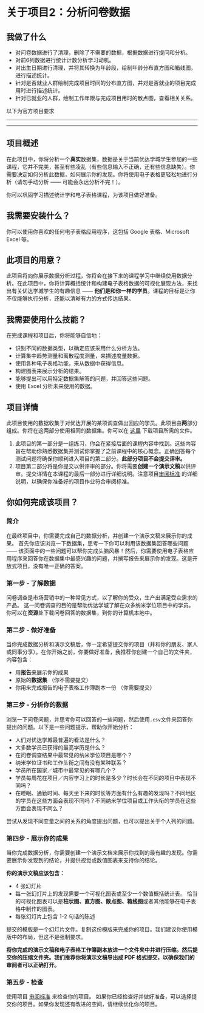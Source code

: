 # 关于项目2：分析问卷数据

## 我做了什么

* 对问卷数据进行了清理，删除了不需要的数据，根据数据进行提问和分析。
* 对前6列数据进行统计计数分析学习动机。
* 对出生日期进行清理，并将其转换为年龄段，绘制年龄分布直方图和箱线图，进行描述统计。
* 针对是否就业人群绘制完成项目时间的分布直方图，并对是否就业的项目完成用时进行描述统计。
* 针对已就业的人群，绘制工作年限与完成项目用时的散点图，查看相关关系。



以下为官方项目要求

---

---

## 项目概述

在此项目中，你将分析一个**真实**数据集，数据是关于当前优达学城学生参加的一些课程，它并不完美，甚至有些凌乱（有些信息输入不正确，还有些信息缺失）。你需要决定如何分析此数据，如何展示你的发现。你将使用电子表格更轻松地进行分析（请勿手动分析 —— 可能会永远分析不完！）。

你可以巩固学习描述统计学和电子表格课程，为该项目做好准备。

## 我需要安装什么？

你可以使用你喜欢的任何电子表格应用程序，这包括 Google 表格、Microsoft Excel 等。

## 此项目的用意？

此项目将向你展示数据分析过程，你将会在接下来的课程学习中继续使用数据分析。在此项目中，你将计算概括统计和构建电子表格数据的可视化展现方法，来找出有关优达学城学生的有趣信息 —— **他们是和你一样的学员**。课程的目标是让你不仅能够执行分析，还能以清晰有力的方式传达结果。

## 我需要使用什么技能？

在完成课程和项目后，你将能够自信地：

- 识别不同的数据类型，以确定应该采用什么分析方法。
- 计算集中趋势测量和离散程度测量，来描述度量数据。
- 使用各种电子表格功能，来从数据中获得信息。
- 构建图表来展示分析的结果。
- 能够提出可以用特定数据集解答的问题，并回答这些问题。
- 使用 Excel 分析未来使用的数据。

## 项目详情

此项目使用的数据收集于对优达开展的某项调查做出回应的学员。此项目由**两**部分组成。你将在这两部分使用相同的数据集。你可以在 [这里](https://s3.amazonaws.com/video.udacity-data.com/topher/2018/September/5baee8af_band-surveydata-2/band-surveydata-2.zip) 下载项目所需的文件。

1. 此项目的第一部分是一组练习，你会在紧接后面的课程内容中找到。这些内容旨在帮助你熟悉数据集并测试你掌握了之前课程中的核心概念。正确回答每个测试问题将确保你顺利进入项目的第二部分。**此部分项目不会提交评审。**
2. 项目第二部分将是你提交以供评审的部分。你将需要**创建一个演示文稿**以供评审。提交详情在本课程的最后一部分进行详细说明。注意项目[审阅标准](https://review.udacity.com/#!/rubrics/2272/view) 的详细说明，以确保你准备好的项目作业符合审阅标准。

## 你如何完成该项目？

### 简介

在最终项目中，你需要完成自己的数据分析，并创建一个演示文稿来展示你的成果。 首先你应该浏览一下数据集，思考一下你可以利用该数据集回答哪些问题 —— 该页面中的一些问题可以帮你完成头脑风暴！然后，你需要使用电子表格应用程序来回答你在数据集中最感兴趣的问题，并撰写报告来展示你的发现。这是开放式项目，没有唯一正确的答案。

### 第一步 - 了解数据

问卷调查是市场营销中的一种常见方式，以了解你的受众，生产出满足受众需求的产品。 这一问卷调查的目的是帮助优达学城了解在众多纳米学位项目中的学员。你可以在**资源**处下载问卷回答的数据集，到你的计算机本地中。

### 第二步 - 做好准备

当你完成数据分析和演示文稿后，你一定希望提交你的项目（并和你的朋友、家人或同事分享）。在你开始之前，你要做好准备，我推荐你创建一个自己的文件夹，内容包含：

- 用**报告**来展示你的成果
- 原始的**数据集** （你不需要提交）
- 你用来完成报告的电子表格工作簿副本一份 （你需要提交）

### 第三步 - 分析你的数据

浏览一下问卷问题，并思考你可以回答的一些问题，然后使用`.csv`文件来回答你提出的问题。以下是一些问题提示，帮助你开始分析：

- 人们对优达学城最普遍的看法是什么？
- 大多数学员已获得的最高学历是什么？
- 在问卷调查结果中最常见的纳米学位项目是哪个？
- 纳米学位证书和工作头衔之间有没有某种联系？
- 学员所在国家／城市中最常见的有哪几个？
- 学员每周花在项目／内容学习上的时长是多少？时长会在不同的项目中表现不同吗？
- 在睡眠、通勤时间、每天坐下来的时长等方面有什么有趣的发现吗？不同地区的学员在这些方面会表现不同吗？不同纳米学位项目或工作头衔的学员在这些方面会表现不同么？

尝试从发现不同变量之间的关系的角度提出问题，也可以提出关于个人列的问题。

### 第四步 - 展示你的成果

当你完成数据分析，你需要创建一个演示文档来展示你找到的最有趣的发现。你需要展示你发现到的结论，并提供视觉或数值图表来支持你的结论。

**你的演示文稿应该包含：**

- 4 张幻灯片
- 每一张幻灯片上的发现需要一个可视化图表或至少一个数值概括统计表。 恰当的可视化图表可以是**柱状图、直方图、散点图、箱线图**或者其他能够在电子表格中制作的图表。
- 每张幻灯片上包含 1-2 句话的陈述

提交的模版是一个幻灯片文件。复制这份模版来完成你的项目。我们建议你使用模版中的布局，但这不是强制要求。

**将你完成的演示文稿和电子表格工作簿副本放进一个文件夹中并进行压缩。然后提交你的压缩文件夹。我们推荐你将演示文稿导出成 PDF 格式提交，以确保我们的审阅者可以正确打开。**

### 第五步 - 检查

使用项目 [审阅标准](https://review.udacity.com/#!/rubrics/2272/view) 来检查你的项目。 如果你已经检查好并做好准备，可以选择提交你的项目。如果你发现还有改进的空间，请继续优化你的项目。

